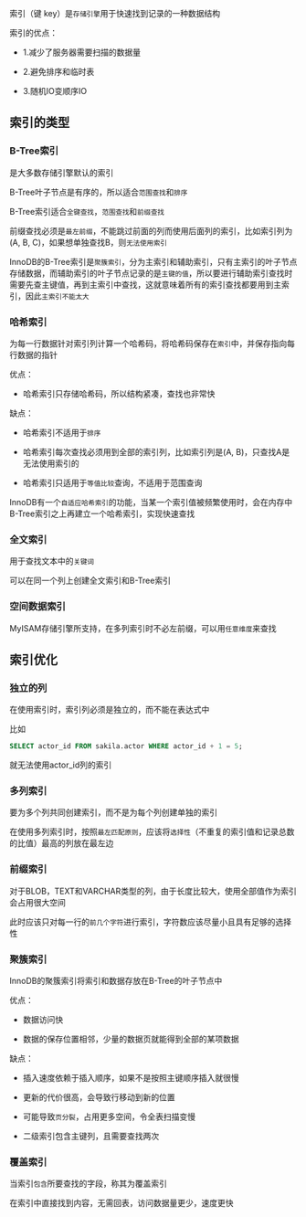 索引（键 key）是`存储引擎`用于快速找到记录的一种数据结构

索引的优点：

- 1.减少了服务器需要扫描的数据量

- 2.避免排序和临时表

- 3.随机IO变顺序IO

## 索引的类型

### B-Tree索引

是大多数存储引擎默认的索引

B-Tree叶子节点是有序的，所以适合`范围查找`和`排序`

B-Tree索引适合`全键查找`，`范围查找`和`前缀查找`

前缀查找必须是`最左前缀`，不能跳过前面的列而使用后面列的索引，比如索引列为(A, B, C)，如果想单独查找B，则`无法使用索引`

InnoDB的B-Tree索引是`聚簇索引`，分为主索引和辅助索引，只有主索引的叶子节点存储数据，而辅助索引的叶子节点记录的是`主键的值`，所以要进行辅助索引查找时需要先查主键值，再到主索引中查找，这就意味着所有的索引查找都要用到主索引，因此`主索引不能太大`

### 哈希索引

为每一行数据针对索引列计算一个哈希码，将哈希码保存在`索引`中，并保存指向每行数据的指针

优点：

- 哈希索引只存储哈希码，所以结构紧凑，查找也非常快

缺点：

- 哈希索引不适用于`排序`

- 哈希索引每次查找必须用到全部的索引列，比如索引列是(A, B)，只查找A是无法使用索引的

- 哈希索引只适用于`等值比较`查询，不适用于范围查询

InnoDB有一个`自适应哈希索引`的功能，当某一个索引值被频繁使用时，会在内存中B-Tree索引之上再建立一个哈希索引，实现快速查找

### 全文索引

用于查找文本中的`关键词`

可以在同一个列上创建全文索引和B-Tree索引

### 空间数据索引

MyISAM存储引擎所支持，在多列索引时不必左前缀，可以用`任意维度`来查找

## 索引优化

### 独立的列

在使用索引时，索引列必须是独立的，而不能在表达式中

比如

```sql
SELECT actor_id FROM sakila.actor WHERE actor_id + 1 = 5;
```

就无法使用actor_id列的索引

### 多列索引

要为多个列共同创建索引，而不是为每个列创建单独的索引

在使用多列索引时，按照`最左匹配原则`，应该将`选择性`（不重复的索引值和记录总数的比值）最高的列放在最左边

### 前缀索引

对于BLOB，TEXT和VARCHAR类型的列，由于长度比较大，使用全部值作为索引会占用很大空间

此时应该只对每一行的`前几个字符`进行索引，字符数应该尽量小且具有足够的选择性

### 聚簇索引

InnoDB的聚簇索引将索引和数据存放在B-Tree的叶子节点中

优点：

- 数据访问快

- 数据的保存位置相邻，少量的数据页就能得到全部的某项数据

缺点：

- 插入速度依赖于插入顺序，如果不是按照主键顺序插入就很慢

- 更新的代价很高，会导致行移动到新的位置

- 可能导致`页分裂`，占用更多空间，令全表扫描变慢

- 二级索引包含主键列，且需要查找两次

### 覆盖索引

当索引`包含`所要查找的字段，称其为覆盖索引

在索引中直接找到内容，无需回表，访问数据量更少，速度更快